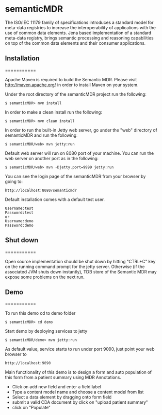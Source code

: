 semanticMDR
===========

The ISO/IEC 11179 family of specifications introduces a standard model 
for meta-data registries to increase the interoperability of applications 
with the use of common data elements. Jena based implementation of a standard 
meta-data registry, brings semantic processing and reasoning capabilities 
on top of the common data elements and their consumer applications.

## Installation
===========

Apache Maven is required to build the Semantic MDR. Please visit
http://maven.apache.org/ in order to install Maven on your system.

Under the root directory of the semanticMDR project run the following:

	$ semanticMDR> mvn install

In order to make a clean install run the following:

	$ semanticMDR> mvn clean install

In order to run the built-in Jetty web server, go under the "web" directory of
semanticMDR and run the following:

	$ semanticMDR/web> mvn jetty:run 

Default web server will run on 8080 port of your machine. You can run the web server
on another port as in the following:

	$ semanticMDR/web> mvn -Djetty.port=9999 jetty:run

You can see the login page of the semanticMDR from your browser by going to:

	http://localhost:8080/semanticmdr

Default installation comes with a default test user.
	
	Username:test
	Password:test
	or
	Username:demo
	Password:demo

 ## Shut down
===========

 Open source implementation should be shut down by hitting "CTRL+C" key on the running command
 prompt for the jetty server. Otherwise (if the associated JVM shuts down instantly), TDB store 
 of the Semantic MDR may expose some problems on the next run.
	
## Demo
===========

 To run this demo cd to demo folder
 
	$ semanticMDR> cd demo
	
 Start demo by deploying services to jetty
	
	$ semanticMDR/demo> mvn jetty:run
	
 As default value, service starts to run under port 9090, just point your web browser to
 
	http://localhost:9090
	
 Main functionality of this demo is to design a form and auto population of this form from a patient summary using MDR Annotations.
 - Click on add new field and enter a field label
 - Type a content model name and choose a content model from list
 - Select a data element by dragging onto form field
 - submit a valid CDA document by click on "upload patient summary" 
 - click on "Populate"

 